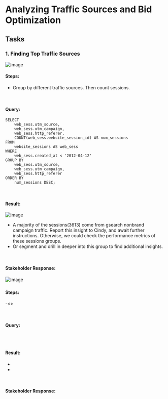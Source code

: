 # Analyzing Traffic Sources and Bid Optimization

## Tasks

### 1. Finding Top Traffic Sources

![image](https://github.com/user-attachments/assets/da6fe6c1-64a7-4c01-91a6-bb2973261577)

#### Steps:
- Group by different traffic sources. Then count sessions.

<br>

#### Query:
```
SELECT
    web_sess.utm_source,
    web_sess.utm_campaign,
    web_sess.http_referer,
    COUNT(web_sess.website_session_id) AS num_sessions
FROM
    website_sessions AS web_sess
WHERE
    web_sess.created_at < '2012-04-12'
GROUP BY
    web_sess.utm_source,
    web_sess.utm_campaign,
    web_sess.http_referer
ORDER BY
    num_sessions DESC;
```

<br>

#### Result:

![image](https://github.com/user-attachments/assets/bfe43875-41b8-42c9-ac95-6e393843284e)

- A majority of the sessions(3613) come from gsearch nonbrand campaign traffic. Report this insight to Cindy, and await further instructions. Otherwise, we could check the performance metrics of these sessions groups.
- Or segment and drill in deeper into this group to find additional insights.

<br>

#### Stakeholder Response:

![image](https://github.com/user-attachments/assets/b3c1472f-00fa-45a2-aa13-731ce1025c2d)








### <Next Question Number>

<Question image>

#### Steps:
-<>

<br>

#### Query:
```

```

<br>

#### Result:

<query results Image>

- <insights>
- <insights>


<br>

#### Stakeholder Response:

<response Iimage>
